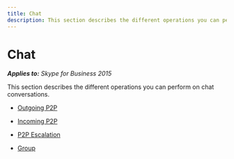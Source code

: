 ```yaml
---
title: Chat
description: This section describes the different operations you can perform on chat conversations.
---
```

# Chat



 _**Applies to:** Skype for Business 2015_

This section describes the different operations you can perform on chat conversations.


- [Outgoing P2P](PTChatOutgoingP2P.md)

- [Incoming P2P](PTChatIncomingP2P.md)

- [P2P Escalation](PTChatP2PEscalation.md)

- [Group](PTChatGroup.md)

